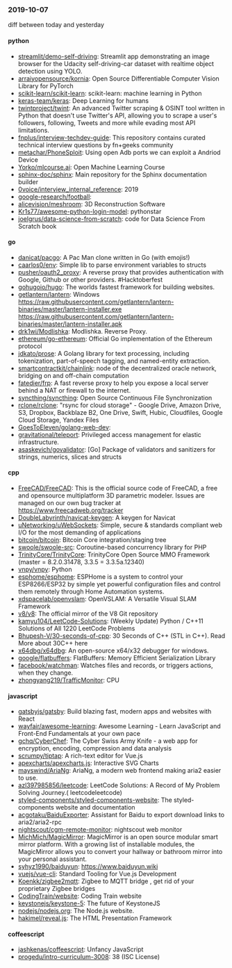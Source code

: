 ### 2019-10-07
diff between today and yesterday

#### python
* [streamlit/demo-self-driving](https://github.com/streamlit/demo-self-driving): Streamlit app demonstrating an image browser for the Udacity self-driving-car dataset with realtime object detection using YOLO.
* [arraiyopensource/kornia](https://github.com/arraiyopensource/kornia): Open Source Differentiable Computer Vision Library for PyTorch
* [scikit-learn/scikit-learn](https://github.com/scikit-learn/scikit-learn): scikit-learn: machine learning in Python
* [keras-team/keras](https://github.com/keras-team/keras): Deep Learning for humans
* [twintproject/twint](https://github.com/twintproject/twint): An advanced Twitter scraping & OSINT tool written in Python that doesn't use Twitter's API, allowing you to scrape a user's followers, following, Tweets and more while evading most API limitations.
* [fnplus/interview-techdev-guide](https://github.com/fnplus/interview-techdev-guide): This repository contains curated technical interview questions by fn+geeks community
* [metachar/PhoneSploit](https://github.com/metachar/PhoneSploit): Using open Adb ports we can exploit a Andriod Device
* [Yorko/mlcourse.ai](https://github.com/Yorko/mlcourse.ai): Open Machine Learning Course
* [sphinx-doc/sphinx](https://github.com/sphinx-doc/sphinx): Main repository for the Sphinx documentation builder
* [0voice/interview_internal_reference](https://github.com/0voice/interview_internal_reference): 2019
* [google-research/football](https://github.com/google-research/football): 
* [alicevision/meshroom](https://github.com/alicevision/meshroom): 3D Reconstruction Software
* [Kr1s77/awesome-python-login-model](https://github.com/Kr1s77/awesome-python-login-model): pythonstar
* [joelgrus/data-science-from-scratch](https://github.com/joelgrus/data-science-from-scratch): code for Data Science From Scratch book

#### go
* [danicat/pacgo](https://github.com/danicat/pacgo): A Pac Man clone written in Go (with emojis!)
* [caarlos0/env](https://github.com/caarlos0/env): Simple lib to parse environment variables to structs
* [pusher/oauth2_proxy](https://github.com/pusher/oauth2_proxy): A reverse proxy that provides authentication with Google, Github or other providers. #Hacktoberfest
* [gohugoio/hugo](https://github.com/gohugoio/hugo): The worlds fastest framework for building websites.
* [getlantern/lantern](https://github.com/getlantern/lantern): Windows https://raw.githubusercontent.com/getlantern/lantern-binaries/master/lantern-installer.exe  https://raw.githubusercontent.com/getlantern/lantern-binaries/master/lantern-installer.apk
* [drk1wi/Modlishka](https://github.com/drk1wi/Modlishka): Modlishka. Reverse Proxy.
* [ethereum/go-ethereum](https://github.com/ethereum/go-ethereum): Official Go implementation of the Ethereum protocol
* [jdkato/prose](https://github.com/jdkato/prose):  A Golang library for text processing, including tokenization, part-of-speech tagging, and named-entity extraction.
* [smartcontractkit/chainlink](https://github.com/smartcontractkit/chainlink): node of the decentralized oracle network, bridging on and off-chain computation
* [fatedier/frp](https://github.com/fatedier/frp): A fast reverse proxy to help you expose a local server behind a NAT or firewall to the internet.
* [syncthing/syncthing](https://github.com/syncthing/syncthing): Open Source Continuous File Synchronization
* [rclone/rclone](https://github.com/rclone/rclone): "rsync for cloud storage" - Google Drive, Amazon Drive, S3, Dropbox, Backblaze B2, One Drive, Swift, Hubic, Cloudfiles, Google Cloud Storage, Yandex Files
* [GoesToEleven/golang-web-dev](https://github.com/GoesToEleven/golang-web-dev): 
* [gravitational/teleport](https://github.com/gravitational/teleport): Privileged access management for elastic infrastructure.
* [asaskevich/govalidator](https://github.com/asaskevich/govalidator): [Go] Package of validators and sanitizers for strings, numerics, slices and structs

#### cpp
* [FreeCAD/FreeCAD](https://github.com/FreeCAD/FreeCAD): This is the official source code of FreeCAD, a free and opensource multiplatform 3D parametric modeler. Issues are managed on our own bug tracker at https://www.freecadweb.org/tracker
* [DoubleLabyrinth/navicat-keygen](https://github.com/DoubleLabyrinth/navicat-keygen): A keygen for Navicat
* [uNetworking/uWebSockets](https://github.com/uNetworking/uWebSockets): Simple, secure & standards compliant web I/O for the most demanding of applications
* [bitcoin/bitcoin](https://github.com/bitcoin/bitcoin): Bitcoin Core integration/staging tree
* [swoole/swoole-src](https://github.com/swoole/swoole-src):  Coroutine-based concurrency library for PHP
* [TrinityCore/TrinityCore](https://github.com/TrinityCore/TrinityCore): TrinityCore Open Source MMO Framework (master = 8.2.0.31478, 3.3.5 = 3.3.5a.12340)
* [vnpy/vnpy](https://github.com/vnpy/vnpy): Python
* [esphome/esphome](https://github.com/esphome/esphome): ESPHome is a system to control your ESP8266/ESP32 by simple yet powerful configuration files and control them remotely through Home Automation systems.
* [xdspacelab/openvslam](https://github.com/xdspacelab/openvslam): OpenVSLAM: A Versatile Visual SLAM Framework
* [v8/v8](https://github.com/v8/v8): The official mirror of the V8 Git repository
* [kamyu104/LeetCode-Solutions](https://github.com/kamyu104/LeetCode-Solutions): (Weekly Update) Python / C++11 Solutions of All 1220 LeetCode Problems
* [Bhupesh-V/30-seconds-of-cpp](https://github.com/Bhupesh-V/30-seconds-of-cpp): 30 Seconds of C++ (STL in C++). Read More about 30C++ here 
* [x64dbg/x64dbg](https://github.com/x64dbg/x64dbg): An open-source x64/x32 debugger for windows.
* [google/flatbuffers](https://github.com/google/flatbuffers): FlatBuffers: Memory Efficient Serialization Library
* [facebook/watchman](https://github.com/facebook/watchman): Watches files and records, or triggers actions, when they change.
* [zhongyang219/TrafficMonitor](https://github.com/zhongyang219/TrafficMonitor): CPU

#### javascript
* [gatsbyjs/gatsby](https://github.com/gatsbyjs/gatsby): Build blazing fast, modern apps and websites with React
* [wayfair/awesome-learning](https://github.com/wayfair/awesome-learning): Awesome Learning - Learn JavaScript and Front-End Fundamentals at your own pace
* [gchq/CyberChef](https://github.com/gchq/CyberChef): The Cyber Swiss Army Knife - a web app for encryption, encoding, compression and data analysis
* [scrumpy/tiptap](https://github.com/scrumpy/tiptap): A rich-text editor for Vue.js
* [apexcharts/apexcharts.js](https://github.com/apexcharts/apexcharts.js):  Interactive SVG Charts
* [mayswind/AriaNg](https://github.com/mayswind/AriaNg): AriaNg, a modern web frontend making aria2 easier to use.
* [azl397985856/leetcode](https://github.com/azl397985856/leetcode): LeetCode Solutions: A Record of My Problem Solving Journey.( leetcodeleetcode)
* [styled-components/styled-components-website](https://github.com/styled-components/styled-components-website): The styled-components website and documentation
* [acgotaku/BaiduExporter](https://github.com/acgotaku/BaiduExporter): Assistant for Baidu to export download links to aria2/aria2-rpc
* [nightscout/cgm-remote-monitor](https://github.com/nightscout/cgm-remote-monitor): nightscout web monitor
* [MichMich/MagicMirror](https://github.com/MichMich/MagicMirror): MagicMirror is an open source modular smart mirror platform. With a growing list of installable modules, the MagicMirror allows you to convert your hallway or bathroom mirror into your personal assistant.
* [syhyz1990/baiduyun](https://github.com/syhyz1990/baiduyun):   https://www.baiduyun.wiki
* [vuejs/vue-cli](https://github.com/vuejs/vue-cli):  Standard Tooling for Vue.js Development
* [Koenkk/zigbee2mqtt](https://github.com/Koenkk/zigbee2mqtt): Zigbee  to MQTT bridge , get rid of your proprietary Zigbee bridges 
* [CodingTrain/website](https://github.com/CodingTrain/website): Coding Train website
* [keystonejs/keystone-5](https://github.com/keystonejs/keystone-5):  The future of KeystoneJS
* [nodejs/nodejs.org](https://github.com/nodejs/nodejs.org): The Node.js website.
* [hakimel/reveal.js](https://github.com/hakimel/reveal.js): The HTML Presentation Framework

#### coffeescript
* [jashkenas/coffeescript](https://github.com/jashkenas/coffeescript): Unfancy JavaScript
* [progedu/intro-curriculum-3008](https://github.com/progedu/intro-curriculum-3008): 38 (ISC License)
